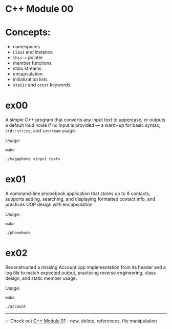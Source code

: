 # C++ Module 00

# Concepts:

- namespaces
- `Class` and instance
- `this->` pointer
- member functions
- stdio streams
- encapsulation
- initialization lists
- `static` and `const` keywords

# ex00

A simple C++ program that converts any input text to uppercase, or outputs a default loud noise if no input is provided — a warm-up for basic syntax, `std::string`, and `iostream` usage.

Usage:
```
make
```

```
./megaphone <input text>
```

# ex01

A command-line phonebook application that stores up to 8 contacts, supports adding, searching, and displaying formatted contact info, and practices OOP design with encapsulation.

Usage:
```
make
```

```
./phonebook
```

# ex02

Reconstructed a missing Account.cpp implementation from its header and a log file to match expected output, practicing reverse engineering, class design, and static member usage.

Usage:
```
make
```

```
./account
```

-----

✅ Check out [C++ Module 01](https://github.com/ricvrdv/cpp-01) - new, delete, references, file manipulation
